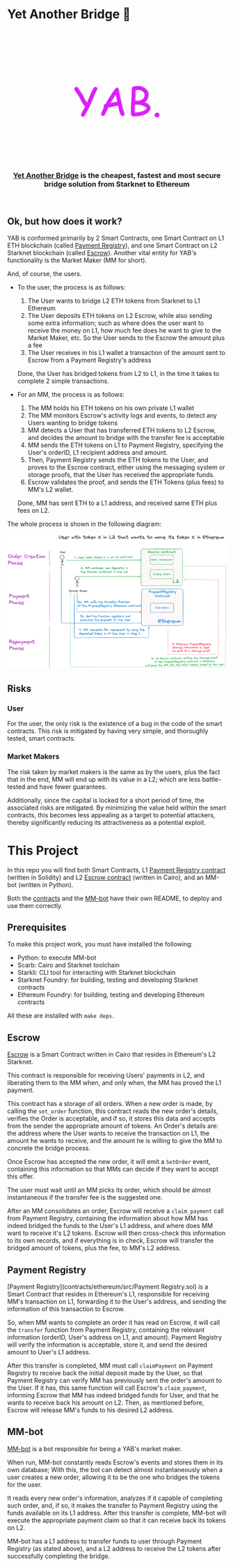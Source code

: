 # Yet Another Bridge 🍭


<div align="center">
  <br />
  <br />
  <a href="https://yetanotherswap.com/bridge"><img alt="YAB" src="assets/YAB-header.jpg" width=600></a></a>
  <br />
  <h3><a href="https://yetanotherswap.com/bridge">Yet Another Bridge</a> is the cheapest, fastest and most secure bridge solution from Starknet to Ethereum</h3>
  <br />
</div>

## Ok, but how does it work?

YAB is conformed primarily by 2 Smart Contracts, one Smart Contract on L1 ETH blockchain 
(called [Payment Registry](contracts/ethereum/src/PaymentRegistry.sol)), and one Smart 
Contract on L2 Starknet blockchain (called [Escrow](contracts/starknet/src/escrow.cairo)). Another vital entity for 
YAB's functionality is the Market Maker (MM for short).

And, of course, the users.

- To the user, the process is as follows:

    1. The User wants to bridge L2 ETH tokens from Starknet to L1 Ethereum
    2. The User deposits ETH tokens on L2 Escrow, while also sending some extra 
  information; such as where does the user want to receive the money on L1, how much 
  fee does he want to give to the Market Maker, etc. So the User sends to the Escrow 
  the amount plus a fee
    3. The User receives in his L1 wallet a transaction of the amount sent to Escrow 
  from a Payment Registry's address

    Done, the User has bridged tokens from L2 to L1, in the time it takes to complete 
    2 simple transactions.

- For an MM, the process is as follows:

    1. The MM holds his ETH tokens on his own private L1 wallet
    2. The MM monitors Escrow's activity logs and events, to detect any Users wanting 
  to bridge tokens
    3. MM detects a User that has transferred ETH tokens to L2 Escrow, and decides 
  the amount to bridge with the transfer fee is acceptable
    4. MM sends the ETH tokens on L1 to Payment Registry, specifying the User's orderID, 
  L1 recipient address and amount.
    5. Then, Payment Registry sends the ETH tokens to the User, and proves to the Escrow 
  contract, either using the messaging system or storage proofs, that the User has 
  received the appropriate funds.
    6. Escrow validates the proof, and sends the ETH Tokens (plus fees) to MM's 
  L2 wallet.

  Done, MM has sent ETH to a L1 address, and received same ETH plus fees on L2.

The whole process is shown in the following diagram:

![YAB-diagram](assets/YAB-diagram.png)

## Risks

### User

For the user, the only risk is the existence of a bug in the code of the smart contracts.
This risk is mitigated by having very simple, and thoroughly tested, smart contracts.

### Market Makers

The risk taken by market makers is the same as by the users, plus the fact that in the
end, MM will end up with its value in a L2; which are less battle-tested and have fewer
guarantees.

Additionally, since the capital is locked for a short period of time, the associated 
risks are mitigated. By minimizing the value held within the smart contracts, this 
becomes less appealing as a target to potential attackers, thereby significantly 
reducing its attractiveness as a potential exploit.

# This Project

In this repo you will find both Smart Contracts, L1 [Payment Registry contract](contracts/ethereum/src/PaymentRegistry.sol) 
(written in Solidity) and L2 [Escrow contract](contracts/starknet/src/escrow.cairo) (written in Cairo), and an MM-bot 
(written in Python).

Both the [contracts](contracts/README.md) and the [MM-bot](mm-bot/README.md) have their own README, to deploy and 
use them correctly.

## Prerequisites

To make this project work, you must have installed the following:

- Python: to execute MM-bot
- Scarb: Cairo and Starknet toolchain
- Starkli: CLI tool for interacting with Starknet blockchain
- Starknet Foundry: for building, testing and developing Starknet contracts
- Ethereum Foundry: for building, testing and developing Ethereum contracts

All these are installed with `make deps`.

## Escrow

[Escrow](contracts/starknet/src/escrow.cairo) is a Smart Contract written in Cairo that resides in Ethereum's L2 Starknet.

This contract is responsible for receiving Users' payments in L2, and liberating them 
to the MM when, and only when, the MM has proved the L1 payment.

This contract has a storage of all orders. When a new order is made, by calling the 
`set_order` function, this contract reads the new order's details, verifies the Order 
is acceptable, and if so, it stores this data and accepts from the sender the 
appropriate amount of tokens. An Order's details are: the address where the User wants 
to receive the transaction on L1, the amount he wants to receive, and the amount he is 
willing to give the MM to concrete the bridge process.

Once Escrow has accepted the new order, it will emit a `SetOrder` event, containing 
this information so that MMs can decide if they want to accept this offer.

The user must wait until an MM picks its order, which should be almost instantaneous 
if the transfer fee is the suggested one.

After an MM consolidates an order, Escrow will receive a `claim_payment` call from 
Payment Registry, containing the information about how MM has indeed bridged the funds 
to the User's L1 address, and where does MM want to receive it's L2 tokens. Escrow 
will then cross-check this information to its own records, and if everything is in 
check, Escrow will transfer the bridged amount of tokens, plus the fee, to MM's L2 
address.

## Payment Registry

[Payment Registry](contracts/ethereum/src/Payment Registry.sol) is a Smart Contract that resides in Ethereum's L1, responsible for 
receiving MM's transaction on L1, forwarding it to the User's address, and sending 
the information of this transaction to Escrow.

So, when MM wants to complete an order it has read on Escrow, it will call the 
`transfer` function from Payment Registry, containing the relevant information 
(orderID, User's address on L1, and amount). Payment Registry will verify the information 
is acceptable, store it, and send the desired amount to User's L1 address.

After this transfer is completed, MM must call `claimPayment` on Payment Registry to 
receive back the initial deposit made by the User, so that Payment Registry can verify 
MM has previously sent the order's amount to the User. If it has, this same function will 
call Escrow's `claim_payment`, informing Escrow that MM has indeed bridged funds for User, 
and that he wants to receive back his amount on L2. Then, as mentioned before, Escrow will 
release MM's funds to his desired L2 address.

## MM-bot

[MM-bot](mm-bot/src/main.py) is a bot responsible for being a YAB's market maker.

When run, MM-bot constantly reads Escrow's events and stores them in its own database; 
With this, the bot can detect almost instantaneously when a user creates a new order, 
allowing it to be the one who bridges the tokens for the user.

It reads every new order's information, analyzes if it capable of completing such 
order, and, if so, it makes the transfer to Payment Registry using the funds available 
on its L1 address. After this transfer is complete, MM-bot will execute the appropriate 
payment claim so that it can receive back its tokens on L2.

MM-bot has a L1 address to transfer funds to user through Payment Registry (as stated above), 
and a L2 address to receive the L2 tokens after successfully completing the bridge.
